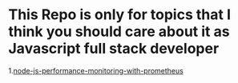 # This Repo is only for topics that I think you should care about it as Javascript full stack developer 
  1.[node-js-performance-monitoring-with-prometheus](https://blog.risingstack.com/node-js-performance-monitoring-with-prometheus/)
